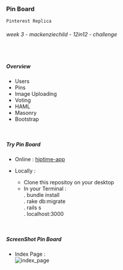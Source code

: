 ### Pin Board

~~~
Pinterest Replica
~~~
###### _week 3 - mackenziechild - 12in12 - challenge_

<br/>
  

##### Overview
- Users
- Pins
- Image Uploading
- Voting
- HAML
- Masonry
- Bootstrap

<br/>

##### Try Pin Board

* Online  :  [hiptime-app](https://pin-board.herokuapp.com)    

* Locally :
    - Clone this repositoy on your desktop
    - In your Terminal :   
                        . bundle install  
                        . rake db:migrate  
                        . rails s  
                        . localhost:3000  

<br/>

##### ScreenShot Pin Board

* Index Page  :  
![index_page](https://github.com/oussou-dev/pin-board_rails/blob/master/screenshot-1/index.png)
